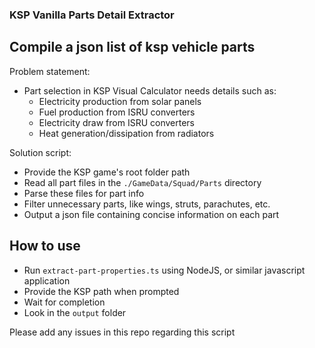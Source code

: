 ### KSP Vanilla Parts Detail Extractor
## **Compile a json list of ksp vehicle parts**
 
Problem statement:
* Part selection in KSP Visual Calculator needs details such as: 
  - Electricity production from solar panels
  - Fuel production from ISRU converters
  - Electricity draw from ISRU converters
  - Heat generation/dissipation from radiators
   
Solution script:
* Provide the KSP game's root folder path
* Read all part files in the `./GameData/Squad/Parts` directory
* Parse these files for part info
* Filter unnecessary parts, like wings, struts, parachutes, etc.
* Output a json file containing concise information on each part

## How to use
* Run `extract-part-properties.ts` using NodeJS, or similar javascript application
* Provide the KSP path when prompted
* Wait for completion
* Look in the `output` folder
  
Please add any issues in this repo regarding this script
